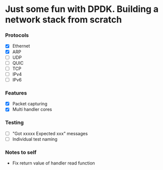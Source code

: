 # Just some fun with DPDK. Building a network stack from scratch


### Protocols

- [X] Ethernet
- [X] ARP
- [ ] UDP
- [ ] QUIC
- [ ] TCP
- [ ] IPv4
- [ ] IPv6

### Features

- [x] Packet capturing
- [x] Multi handler cores
 
### Testing

- [ ] "Got xxxxx Expected xxx" messages
- [ ] Individual test naming

### Notes to self
* Fix return value of handler read function


